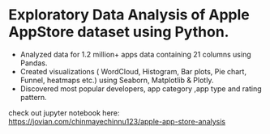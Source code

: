 # Exploratory Data Analysis of Apple AppStore dataset using Python.

* Analyzed data for 1.2 million+ apps data containing 21 columns using Pandas.
* Created visualizations ( WordCloud, Histogram, Bar plots, Pie chart, Funnel, heatmaps etc.) using Seaborn, Matplotlib & Plotly.
* Discovered most popular developers, app category ,app type and rating pattern.

check out jupyter notebook here: https://jovian.com/chinmayechinnu123/apple-app-store-analysis

